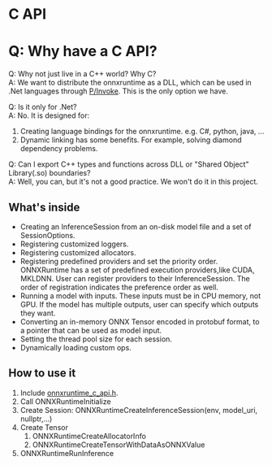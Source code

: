 # C API

# Q: Why have a C API? 
Q: Why not just live in a C++ world? Why C?    
A: We want to distribute the onnxruntime as a DLL, which can be used in .Net languages through [P/Invoke](https://docs.microsoft.com/en-us/cpp/dotnet/how-to-call-native-dlls-from-managed-code-using-pinvoke).
This is the only option we have.

Q: Is it only for .Net?    
A: No. It is designed for:
1. Creating language bindings for the onnxruntime. e.g. C#, python, java, ...
2. Dynamic linking has some benefits. For example, solving diamond dependency problems.

Q: Can I export C++ types and functions across DLL or "Shared Object" Library(.so) boundaries?    
A: Well, you can, but it's not a good practice. We won't do it in this project.


## What's inside
* Creating an InferenceSession from an on-disk model file and a set of SessionOptions.
* Registering customized loggers.
* Registering customized allocators.
* Registering predefined providers and set the priority order. ONNXRuntime has a set of predefined execution providers,like CUDA, MKLDNN. User can register providers to their InferenceSession. The order of registration indicates the preference order as well.
* Running a model with inputs. These inputs must be in CPU memory, not GPU. If the model has multiple outputs, user can specify which outputs they want.
* Converting an in-memory ONNX Tensor encoded in protobuf format, to a pointer that can be used as model input.
* Setting the thread pool size for each session.
* Dynamically loading custom ops.

## How to use it

1. Include [onnxruntime_c_api.h](/include/onnxruntime/core/session/onnxruntime_c_api.h).
2. Call ONNXRuntimeInitialize
3. Create Session: ONNXRuntimeCreateInferenceSession(env, model_uri, nullptr,...)
4. Create Tensor
   1) ONNXRuntimeCreateAllocatorInfo
   2) ONNXRuntimeCreateTensorWithDataAsONNXValue
5. ONNXRuntimeRunInference


